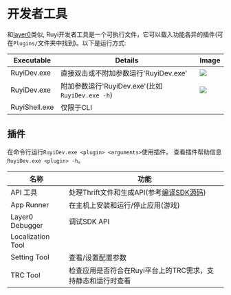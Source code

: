 # 开发者工具

和[layer0](layer0.md)类似, Ruyi开发者工具是一个可执行文件，它可以载入功能各异的插件(可在`Plugins/`文件夹中找到)。以下是运行方式:

| Executable | Details | Image
|-|-|-
| RuyiDev.exe | 直接双击或不附加参数运行'RuyiDev.exe' | ![](/docs/img/ruyidev_gui.png)
| RuyiDev.exe | 附加参数运行'RuyiDev.exe'(比如`RuyiDev.exe -h`) | ![](/docs/img/ruyidev_cli.png)
| RuyiShell.exe | 仅限于CLI

## 插件

在命令行运行`RuyiDev.exe <plugin> <arguments>`使用插件。
查看插件帮助信息`RuyiDev.exe <plugin> -h`。

| 名称 | 功能
|-|-
| API 工具 | 处理Thrift文件和生成API(参考[编译SDK源码](build_sdk_source.md))
| App Runner | 在主机上安装和运行/停止应用(游戏)
| Layer0 Debugger | 调试SDK API
| Localization Tool | 
| Setting Tool | 查看/设置配置参数
| TRC Tool | 检查应用是否符合在Ruyi平台上的TRC需求，支持静态和运行时查看